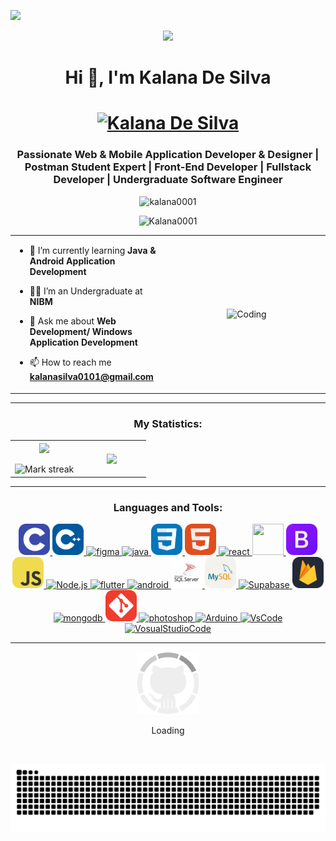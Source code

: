 ![](https://github.com/halfrost/halfrost/blob/master/icons/header_.png)
<p align="center" ><img  src = "https://github.com/7oSkaaa/7oSkaaa/blob/main/Images/about_me.gif?raw=true" width = 100px></p>
<h1 align="center">Hi 👋, I'm Kalana De Silva</h1>
<h1 align="center">
  <a href="https://git.io/typing-svg"><img src="https://readme-typing-svg.herokuapp.com?font=Righteous&pause=500&color=FFFFFF&size=35&center=true&vCenter=true&random=false&width=435&lines=Hi+all+!+%F0%9F%91%8B+;+I'm+Kalana+De+Silva!" alt="Kalana De Silva" /></a>
</h1>
<h3 align="center">Passionate Web & Mobile Application Developer & Designer | Postman Student Expert | Front-End Developer | Fullstack Developer | Undergraduate Software Engineer</h3>
<p align="center"> <img src="https://komarev.com/ghpvc/?username=kalana0001&label=Profile%20views&color=0e75b6&style=flat" alt="kalana0001" /> </p>
<p align="center"><img src="https://img.shields.io/github/followers/Kalana0001?style=social" alt="Kalana0001" /></p>

<table align="center">
<tr border="none">
<td width="50%" align="left">
  
- 🌱 I’m currently learning **Java & Android Application Development**

- 🧑‍🎓 I’m an Undergraduate at **NIBM**

- 💬 Ask me about **Web Development/ Windows Application Development**

- 📫 How to reach me **kalanasilva0101@gmail.com**

</td>
<td width="50%" align="center">

  <img align="center" alt="Coding" width="450" src="https://repository-images.githubusercontent.com/588181932/e36ec678-7984-4cdd-8e4c-a3932772ff8e">

  
  </td>
</tr>
</table>

---

<h3 align="center">My Statistics:</h3>
<p align="center">
<table align="center">
<tr border="none">
<td width="50%" align="center">
  
  <img  align="center"  src="https://github-readme-stats.vercel.app/api?username=kalana0001&theme=dark&show_icons=true&count_private=true" />
  <br></br>
  <img  title="🔥 Get streak stats for your profile at git.io/streak-stats" alt="Mark streak" src="https://github-readme-streak-stats.herokuapp.com/?user=kalana0001&theme=dark&hide_border=false" /> 
</td>
<td width="50%" align="center">

  <img  align="center"  src="https://github-readme-stats.anuraghazra1.vercel.app/api/top-langs/?username=kalana0001&theme=dark&hide_border=false&no-bg=true&no-frame=true&langs_count=10"/>
  
  </td>
</tr>
</table>

---

<h3 align="center">Languages and Tools:</h3>
<p align="center"> 
<a href="https://www.cprogramming.com/" target="_blank" rel="noreferrer"> <img src="https://github.com/tandpfun/skill-icons/blob/main/icons/C.svg" alt="c" width="50" height="50"/> </a> 
<a href="https://www.w3schools.com/cpp/" target="_blank" rel="noreferrer"> <img src="https://github.com/tandpfun/skill-icons/blob/main/icons/CPP.svg" alt="cplusplus" width="50" height="50"/> </a>
 </a> <a href="https://www.w3schools.com/cs/index.php" target="_blank" rel="noreferrer"> <img src="https://github.com/Scar1109/skill-icons/blob/main/icons/CS.svg" alt="figma" width="50" height="50"/> </a> 
 <a href="https://www.java.com" target="_blank" rel="noreferrer"> <img src="https://github.com/Scar1109/skill-icons/blob/main/icons/Java-Dark.svg" alt="java" width="50" height="50"/> </a> 
 <a href="https://www.w3schools.com/css/" target="_blank" rel="noreferrer"> <img src="https://github.com/tandpfun/skill-icons/blob/main/icons/CSS.svg" alt="css3" width="50" height="50"/> </a>
<a href="https://www.w3.org/html/" target="_blank" rel="noreferrer"> <img src="https://github.com/tandpfun/skill-icons/blob/main/icons/HTML.svg" alt="html5" width="50" height="50"/> </a>
<a href="https://reactjs.org/" target="_blank" rel="noreferrer"> <img src="https://github.com/Scar1109/skill-icons/blob/main/icons/React-Dark.svg" alt="react" width="50" height="50"/> </a>
 </a> <a href="https://nextjs.org/" target="_blank" rel="noreferrer"> <img src="https://github.com/Scar1109/skill-icons/blob/main/icons/NextJS-Dark.svg" width="50" height="50"/> </a> 
<a href="https://getbootstrap.com" target="_blank" rel="noreferrer"> <img src="https://github.com/tandpfun/skill-icons/blob/main/icons/Bootstrap.svg" alt="bootstrap" width="50" height="50"/> </a>
<a href="https://developer.mozilla.org/en-US/docs/Web/JavaScript" target="_blank" rel="noreferrer"> <img src="https://github.com/tandpfun/skill-icons/blob/main/icons/JavaScript.svg" alt="javascript" width="50" height="50"/> </a>
<a href="https://nodejs.org/en" target="_blank" rel="noreferrer"> <img src="https://github.com/Scar1109/skill-icons/blob/main/icons/NodeJS-Dark.svg" alt="Node.js" width="50" height="50"/> </a>
<a href="https://flutter.dev/" target="_blank" rel="noreferrer"> <img src="https://github.com/tandpfun/skill-icons/blob/main/icons/Flutter.svg" alt="flutter" width="50" height="50"/> </a>
<a href="https://developer.android.com/" target="_blank" rel="noreferrer"> <img src="https://github.com/tandpfun/skill-icons/blob/main/icons/Android-Dark.svg" alt="android" width="50" height="50"/> </a>
<a href="https://www.microsoft.com/en-us/sql-server" target="_blank" rel="noreferrer"> <img src="https://github.com/Scar1109/skill-icons/blob/Scar1109/icons/microsoftSQL.svg" alt="mssql" width="50" height="50"/> </a> 
<a href="https://www.mysql.com/" target="_blank" rel="noreferrer"> <img src="https://github.com/tandpfun/skill-icons/blob/main/icons/MySQL-Light.svg" alt="mysql" width="50" height="50"/> </a> 
 <a href="https://supabase.com/" rel="noreferrer"> <img src="https://github.com/Scar1109/skill-icons/blob/main/icons/Supabase-Dark.svg" alt="Supabase" width="50" height="50"/>
   <a href="https://firebase.google.com/" target="_blank" rel="noreferrer"> <img src="https://github.com/tandpfun/skill-icons/blob/main/icons/Firebase-Dark.svg" alt="firebase" width="50" height="50"/> </a>
<a href="https://www.mongodb.com/" target="_blank" rel="noreferrer"> <img src="https://github.com/Scar1109/skill-icons/blob/main/icons/MongoDB.svg" alt="mongodb" width="50" height="50"/> </a>
 <a href="https://git-scm.com/" target="_blank" rel="noreferrer"> <img src="https://github.com/tandpfun/skill-icons/blob/main/icons/Git.svg" alt="git" width="50" height="50"/> </a> 
<a href="https://www.photoshop.com/en" target="_blank" rel="noreferrer"> <img src="https://github.com/Scar1109/skill-icons/blob/Scar1109/icons/Photoshop.svg" alt="photoshop" width="50" height="50"/>
<a href="https://www.arduino.cc/" target="_blank" rel="noreferrer"> <img src="https://github.com/Scar1109/skill-icons/blob/main/icons/Arduino.svg" alt="Arduino" width="50" height="50"/> </a>
<a href="https://www.arduino.cc/" target="_blank" rel="noreferrer"> <img src="https://github.com/Scar1109/skill-icons/blob/main/icons/VSCode-Dark.svg" alt="VsCode" width="50" height="50"/> </a>
<a href="https://www.arduino.cc/" target="_blank" rel="noreferrer"> <img src="https://github.com/Scar1109/skill-icons/blob/main/icons/VisualStudio-Dark.svg" alt="VosualStudioCode" width="50" height="50"/> </a>
</p>

---
<p align=center><img src="https://raw.githubusercontent.com/AhmedFathyDev/AhmedFathyDev/main/GitHub.gif" alt="GitHub Octocat Logo" height="100">
<p align=center>Loading</p></p>

<br>
<p align="center">
<img src="https://github.com/DHANOLA/DHANOLA/raw/output/github-contribution-grid-snake.svg" alt="snake"></center>
</p>

